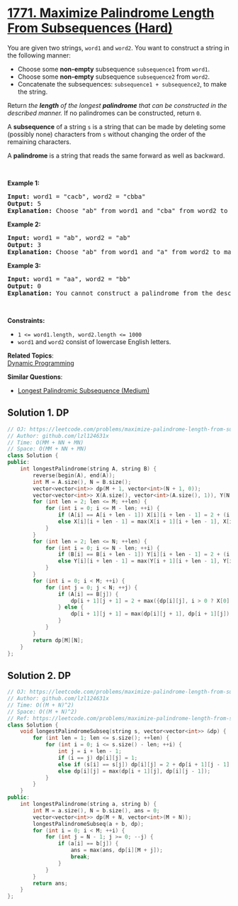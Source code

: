 # [1771. Maximize Palindrome Length From Subsequences (Hard)](https://leetcode.com/problems/maximize-palindrome-length-from-subsequences/)

<p>You are given two strings, <code>word1</code> and <code>word2</code>. You want to construct a string in the following manner:</p>

<ul>
	<li>Choose some <strong>non-empty</strong> subsequence <code>subsequence1</code> from <code>word1</code>.</li>
	<li>Choose some <strong>non-empty</strong> subsequence <code>subsequence2</code> from <code>word2</code>.</li>
	<li>Concatenate the subsequences: <code>subsequence1 + subsequence2</code>, to make the string.</li>
</ul>

<p>Return <em>the <strong>length</strong> of the longest <strong>palindrome</strong> that can be constructed in the described manner. </em>If no palindromes can be constructed, return <code>0</code>.</p>

<p>A <strong>subsequence</strong> of a string <code>s</code> is a string that can be made by deleting some (possibly none) characters from <code>s</code> without changing the order of the remaining characters.</p>

<p>A <strong>palindrome</strong> is a string that reads the same forward&nbsp;as well as backward.</p>

<p>&nbsp;</p>
<p><strong>Example 1:</strong></p>

<pre><strong>Input:</strong> word1 = "cacb", word2 = "cbba"
<strong>Output:</strong> 5
<strong>Explanation:</strong> Choose "ab" from word1 and "cba" from word2 to make "abcba", which is a palindrome.</pre>

<p><strong>Example 2:</strong></p>

<pre><strong>Input:</strong> word1 = "ab", word2 = "ab"
<strong>Output:</strong> 3
<strong>Explanation:</strong> Choose "ab" from word1 and "a" from word2 to make "aba", which is a palindrome.</pre>

<p><strong>Example 3:</strong></p>

<pre><strong>Input:</strong> word1 = "aa", word2 = "bb"
<strong>Output:</strong> 0
<strong>Explanation:</strong> You cannot construct a palindrome from the described method, so return 0.</pre>

<p>&nbsp;</p>
<p><strong>Constraints:</strong></p>

<ul>
	<li><code>1 &lt;= word1.length, word2.length &lt;= 1000</code></li>
	<li><code>word1</code> and <code>word2</code> consist of lowercase English letters.</li>
</ul>

**Related Topics**:  
[Dynamic Programming](https://leetcode.com/tag/dynamic-programming/)

**Similar Questions**:
* [Longest Palindromic Subsequence (Medium)](https://leetcode.com/problems/longest-palindromic-subsequence/)

## Solution 1. DP

```cpp
// OJ: https://leetcode.com/problems/maximize-palindrome-length-from-subsequences/
// Author: github.com/lzl124631x
// Time: O(MM + NN + MN)
// Space: O(MM + NN + MN)
class Solution {
public:
    int longestPalindrome(string A, string B) {
        reverse(begin(A), end(A));
        int M = A.size(), N = B.size();
        vector<vector<int>> dp(M + 1, vector<int>(N + 1, 0));
        vector<vector<int>> X(A.size(), vector<int>(A.size(), 1)), Y(N, vector<int>(B.size(), 1));
        for (int len = 2; len <= M; ++len) {
            for (int i = 0; i <= M - len; ++i) {
                if (A[i] == A[i + len - 1]) X[i][i + len - 1] = 2 + (i + 1 <= i + len - 2 ? X[i + 1][i + len - 2] : 0);
                else X[i][i + len - 1] = max(X[i + 1][i + len - 1], X[i][i + len - 2]);
            }
        }
        for (int len = 2; len <= N; ++len) {
            for (int i = 0; i <= N - len; ++i) {
                if (B[i] == B[i + len - 1]) Y[i][i + len - 1] = 2 + (i + 1 <= i + len - 2 ? Y[i + 1][i + len - 2] : 0);
                else Y[i][i + len - 1] = max(Y[i + 1][i + len - 1], Y[i][i + len - 2]);
            }
        }
        for (int i = 0; i < M; ++i) {
            for (int j = 0; j < N; ++j) {
                if (A[i] == B[j]) {
                    dp[i + 1][j + 1] = 2 + max({dp[i][j], i > 0 ? X[0][i - 1] : 0, j > 0 ? Y[0][j - 1] : 0 });
                } else {
                    dp[i + 1][j + 1] = max(dp[i][j + 1], dp[i + 1][j]);
                }
            }
        }
        return dp[M][N];
    }
};
```

## Solution 2. DP


```cpp
// OJ: https://leetcode.com/problems/maximize-palindrome-length-from-subsequences/
// Author: github.com/lzl124631x
// Time: O((M + N)^2)
// Space: O((M + N)^2)
// Ref: https://leetcode.com/problems/maximize-palindrome-length-from-subsequences/discuss/1075453/C%2B%2B-Longest-Palindromic-Subsequence
class Solution {
    void longestPalindromeSubseq(string s, vector<vector<int>> &dp) {
        for (int len = 1; len <= s.size(); ++len) {
            for (int i = 0; i <= s.size() - len; ++i) {
                int j = i + len - 1;
                if (i == j) dp[i][j] = 1;
                else if (s[i] == s[j]) dp[i][j] = 2 + dp[i + 1][j - 1];
                else dp[i][j] = max(dp[i + 1][j], dp[i][j - 1]);
            }
        }
    }
public:
    int longestPalindrome(string a, string b) {
        int M = a.size(), N = b.size(), ans = 0;
        vector<vector<int>> dp(M + N, vector<int>(M + N));
        longestPalindromeSubseq(a + b, dp);
        for (int i = 0; i < M; ++i) {
            for (int j = N - 1; j >= 0; --j) {
                if (a[i] == b[j]) {
                    ans = max(ans, dp[i][M + j]);
                    break;
                }
            }
        }
        return ans;
    }
};
```